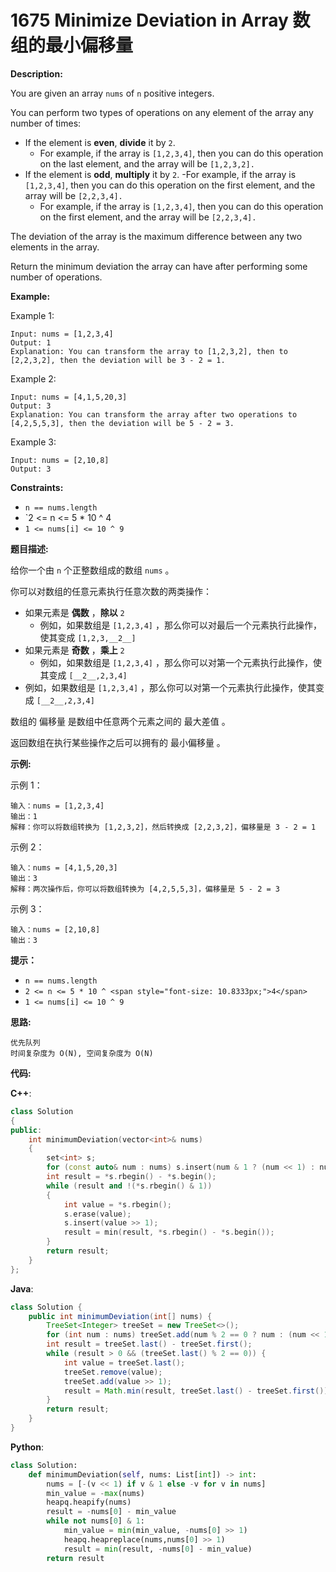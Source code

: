 # 1675 Minimize Deviation in Array 数组的最小偏移量

__Description:__

You are given an array `nums` of `n` positive integers.

You can perform two types of operations on any element of the array any number of times:

- If the element is __even__, __divide__ it by `2`.
  - For example, if the array is `[1,2,3,4]`, then you can do this operation on the last element, and the array will be `[1,2,3,2].`
- If the element is __odd__, __multiply__ it by `2`.
  -For example, if the array is `[1,2,3,4]`, then you can do this operation on the first element, and the array will be `[2,2,3,4].`
  - For example, if the array is `[1,2,3,4]`, then you can do this operation on the first element, and the array will be `[2,2,3,4].`

The deviation of the array is the maximum difference between any two elements in the array.

Return the minimum deviation the array can have after performing some number of operations.

__Example:__

Example 1:

```text
Input: nums = [1,2,3,4]
Output: 1
Explanation: You can transform the array to [1,2,3,2], then to [2,2,3,2], then the deviation will be 3 - 2 = 1.
```

Example 2:

```text
Input: nums = [4,1,5,20,3]
Output: 3
Explanation: You can transform the array after two operations to [4,2,5,5,3], then the deviation will be 5 - 2 = 3.
```

Example 3:

```text
Input: nums = [2,10,8]
Output: 3
```

__Constraints:__

- `n == nums.length`
- `2 <= n <= 5 * 10 ^ 4
- `1 <= nums[i] <= 10 ^ 9`

__题目描述:__

给你一个由 `n` 个正整数组成的数组 `nums` 。

你可以对数组的任意元素执行任意次数的两类操作：

- 如果元素是 __偶数__ ，__除以__ `2`
  - 例如，如果数组是 `[1,2,3,4]` ，那么你可以对最后一个元素执行此操作，使其变成 `[1,2,3,__2__]`
- 如果元素是 __奇数__ ，__乘上__ `2`
  - 例如，如果数组是 `[1,2,3,4]` ，那么你可以对第一个元素执行此操作，使其变成 `[__2__,2,3,4]`
- 例如，如果数组是 `[1,2,3,4]` ，那么你可以对第一个元素执行此操作，使其变成 `[__2__,2,3,4]`

数组的 偏移量 是数组中任意两个元素之间的 最大差值 。

返回数组在执行某些操作之后可以拥有的 最小偏移量 。

__示例:__

示例 1：

```text
输入：nums = [1,2,3,4]
输出：1
解释：你可以将数组转换为 [1,2,3,2]，然后转换成 [2,2,3,2]，偏移量是 3 - 2 = 1
```

示例 2：

```text
输入：nums = [4,1,5,20,3]
输出：3
解释：两次操作后，你可以将数组转换为 [4,2,5,5,3]，偏移量是 5 - 2 = 3
```

示例 3：

```text
输入：nums = [2,10,8]
输出：3
```

__提示：__

- `n == nums.length`
- `2 <= n <= 5 * 10 ^ <span style="font-size: 10.8333px;">4</span>`
- `1 <= nums[i] <= 10 ^ 9`

__思路:__

```text
优先队列
时间复杂度为 O(N), 空间复杂度为 O(N)
```

__代码:__

__C++__:

```C++
class Solution 
{
public:
    int minimumDeviation(vector<int>& nums) 
    {
        set<int> s;
        for (const auto& num : nums) s.insert(num & 1 ? (num << 1) : num);
        int result = *s.rbegin() - *s.begin();
        while (result and !(*s.rbegin() & 1)) 
        {
            int value = *s.rbegin();
            s.erase(value);
            s.insert(value >> 1);
            result = min(result, *s.rbegin() - *s.begin());
        }
        return result;
    }
};
```

__Java__:

```Java
class Solution {
    public int minimumDeviation(int[] nums) {
        TreeSet<Integer> treeSet = new TreeSet<>();
        for (int num : nums) treeSet.add(num % 2 == 0 ? num : (num << 1));
        int result = treeSet.last() - treeSet.first();
        while (result > 0 && (treeSet.last() % 2 == 0)) {
            int value = treeSet.last();
            treeSet.remove(value);
            treeSet.add(value >> 1);
            result = Math.min(result, treeSet.last() - treeSet.first());
        }
        return result;
    }
}
```

__Python__:

```Python
class Solution:
    def minimumDeviation(self, nums: List[int]) -> int:
        nums = [-(v << 1) if v & 1 else -v for v in nums]
        min_value = -max(nums)
        heapq.heapify(nums)
        result = -nums[0] - min_value
        while not nums[0] & 1:
            min_value = min(min_value, -nums[0] >> 1)
            heapq.heapreplace(nums,nums[0] >> 1)
            result = min(result, -nums[0] - min_value)
        return result
```
